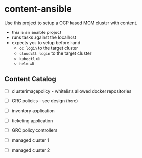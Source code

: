 # content-ansible

Use this project to setup a OCP based MCM cluster with content.

* this is an ansible project
* runs tasks against the localhost
* expects you to setup before hand
  * `oc login` to the target cluster
  * `cloudctl login` to the target cluster
  * `kubectl` cli
  * `helm` cli

## Content Catalog

- [ ] clusterimagepolicy - whitelists allowed docker repositories
- [ ] GRC policies - see design (here)
- [ ] inventory application
- [ ] ticketing application
- [ ] GRC policy controllers
- [ ] managed cluster 1
- [ ] managed cluster 2

